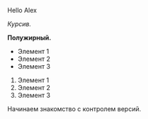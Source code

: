 Hello Alex

*Курсив.*

**Полужирный.**

* Элемент 1
* Элемент 2
* Элемент 3

1. Элемент 1
2. Элемент 2
3. Элемент 3

Начинаем знакомство с контролем версий.
